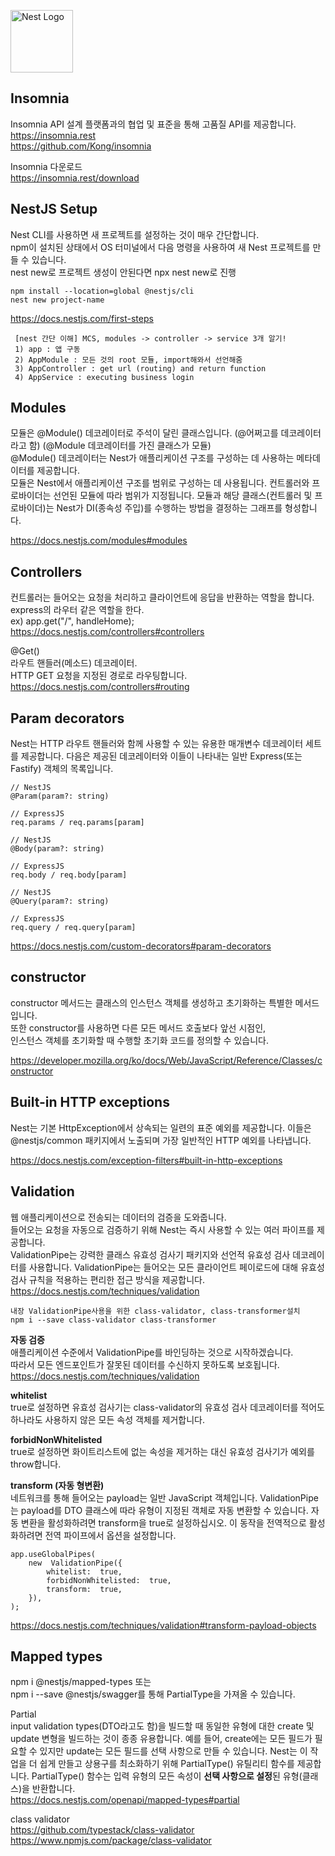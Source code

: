 <p>
  <a href="http://nestjs.com/" target="blank"><img src="https://nestjs.com/img/logo-small.svg" width="100" alt="Nest Logo" /></a>
</p>

## Insomnia

Insomnia API 설계 플랫폼과의 협업 및 표준을 통해 고품질 API를 제공합니다.  
https://insomnia.rest  
https://github.com/Kong/insomnia

Insomnia 다운로드  
https://insomnia.rest/download

## NestJS Setup

Nest CLI를 사용하면 새 프로젝트를 설정하는 것이 매우 간단합니다.  
npm이 설치된 상태에서 OS 터미널에서 다음 명령을 사용하여 새 Nest 프로젝트를 만들 수 있습니다.  
nest new로 프로젝트 생성이 안된다면 npx nest new로 진행

```
npm install --location=global @nestjs/cli
nest new project-name
```

https://docs.nestjs.com/first-steps

     [nest 간단 이해] MCS, modules -> controller -> service 3개 알기!
     1) app : 앱 구동
     2) AppModule : 모든 것의 root 모듈, import해와서 선언해줌
     3) AppController : get url (routing) and return function
     4) AppService : executing business login

## Modules

모듈은 @Module() 데코레이터로 주석이 달린 클래스입니다. (@어쩌고를 데코레이터라고 함)
(@Module 데코레이터를 가진 클래스가 모듈)  
@Module() 데코레이터는 Nest가 애플리케이션 구조를 구성하는 데 사용하는 메타데이터를 제공합니다.  
모듈은 Nest에서 애플리케이션 구조를 범위로 구성하는 데 사용됩니다. 컨트롤러와 프로바이더는 선언된 모듈에 따라 범위가 지정됩니다. 모듈과 해당 클래스(컨트롤러 및 프로바이더)는 Nest가 DI(종속성 주입)를 수행하는 방법을 결정하는 그래프를 형성합니다.

https://docs.nestjs.com/modules#modules

## Controllers

컨트롤러는 들어오는 요청을 처리하고 클라이언트에 응답을 반환하는 역할을 합니다. express의 라우터 같은 역할을 한다.  
ex) app.get("/", handleHome);  
https://docs.nestjs.com/controllers#controllers

@Get()  
라우트 핸들러(메소드) 데코레이터.  
HTTP GET 요청을 지정된 경로로 라우팅합니다.  
https://docs.nestjs.com/controllers#routing

## Param decorators

Nest는 HTTP 라우트 핸들러와 함께 사용할 수 있는 유용한 매개변수 데코레이터 세트를 제공합니다. 다음은 제공된 데코레이터와 이들이 나타내는 일반 Express(또는 Fastify) 객체의 목록입니다.

```
// NestJS
@Param(param?: string)

// ExpressJS
req.params / req.params[param]

// NestJS
@Body(param?: string)

// ExpressJS
req.body / req.body[param]

// NestJS
@Query(param?: string)

// ExpressJS
req.query / req.query[param]
```

https://docs.nestjs.com/custom-decorators#param-decorators

## constructor

constructor 메서드는 클래스의 인스턴스 객체를 생성하고 초기화하는 특별한 메서드입니다.  
또한 constructor를 사용하면 다른 모든 메서드 호출보다 앞선 시점인,  
인스턴스 객체를 초기화할 때 수행할 초기화 코드를 정의할 수 있습니다.

https://developer.mozilla.org/ko/docs/Web/JavaScript/Reference/Classes/constructor

## Built-in HTTP exceptions

Nest는 기본 HttpException에서 상속되는 일련의 표준 예외를 제공합니다. 이들은 @nestjs/common 패키지에서 노출되며 가장 일반적인 HTTP 예외를 나타냅니다.

https://docs.nestjs.com/exception-filters#built-in-http-exceptions

## Validation

웹 애플리케이션으로 전송되는 데이터의 검증을 도와줍니다.  
들어오는 요청을 자동으로 검증하기 위해 Nest는 즉시 사용할 수 있는 여러 파이프를 제공합니다.  
ValidationPipe는 강력한 클래스 유효성 검사기 패키지와 선언적 유효성 검사 데코레이터를 사용합니다. ValidationPipe는 들어오는 모든 클라이언트 페이로드에 대해 유효성 검사 규칙을 적용하는 편리한 접근 방식을 제공합니다.  
https://docs.nestjs.com/techniques/validation

    내장 ValidationPipe사용을 위한 class-validator, class-transformer설치
    npm i --save class-validator class-transformer

**자동 검증**  
애플리케이션 수준에서 ValidationPipe를 바인딩하는 것으로 시작하겠습니다.  
따라서 모든 엔드포인트가 잘못된 데이터를 수신하지 못하도록 보호됩니다.  
https://docs.nestjs.com/techniques/validation

**whitelist**  
true로 설정하면 유효성 검사기는 class-validator의 유효성 검사 데코레이터를 적어도 하나라도 사용하지 않은 모든 속성 객체를 제거합니다.

**forbidNonWhitelisted**  
true로 설정하면 화이트리스트에 없는 속성을 제거하는 대신 유효성 검사기가 예외를 throw합니다.

**transform (자동 형변환)**  
네트워크를 통해 들어오는 payload는 일반 JavaScript 객체입니다. ValidationPipe는 payload를 DTO 클래스에 따라 유형이 지정된 객체로 자동 변환할 수 있습니다. 자동 변환을 활성화하려면 transform을 true로 설정하십시오. 이 동작을 전역적으로 활성화하려면 전역 파이프에서 옵션을 설정합니다.

```
app.useGlobalPipes(
	new  ValidationPipe({
		whitelist:  true,
		forbidNonWhitelisted:  true,
		transform:  true,
	}),
);
```

https://docs.nestjs.com/techniques/validation#transform-payload-objects

## Mapped types

npm i @nestjs/mapped-types 또는  
npm i --save @nestjs/swagger를 통해 PartialType을 가져올 수 있습니다.

Partial  
input validation types(DTO라고도 함)을 빌드할 때 동일한 유형에 대한 create 및 update 변형을 빌드하는 것이 종종 유용합니다. 예를 들어, create에는 모든 필드가 필요할 수 있지만 update는 모든 필드를 선택 사항으로 만들 수 있습니다. Nest는 이 작업을 더 쉽게 만들고 상용구를 최소화하기 위해 PartialType() 유틸리티 함수를 제공합니다. PartialType() 함수는 입력 유형의 모든 속성이 **선택 사항으로 설정**된 유형(클래스)을 반환합니다.  
https://docs.nestjs.com/openapi/mapped-types#partial

class validator  
https://github.com/typestack/class-validator  
https://www.npmjs.com/package/class-validator
